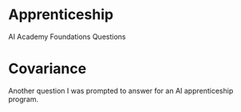 # Apprenticeship
AI Academy Foundations Questions

# Covariance
Another question I was prompted to answer for an AI apprenticeship program.  
